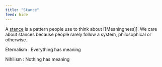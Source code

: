 ```yaml
---
title: "Stance"
feed: hide
---
```


A [stance](https://meaningness.com/stances-nature-toc) is a pattern people use to think about [[Meaningness]]. We care about stances because people rarely follow a system, philosophical or otherwise. 

Eternalism
: Everything has meaning

Nihilism
: Nothing has meaning

